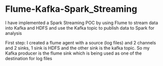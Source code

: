 # Flume-Kafka-Spark_Streaming
I have implemented a Spark Streaming POC by using Flume to stream data into Kafka and HDFS and use the Kafka topic to publish data to Spark for analysis

First step:
I created a flume agent with a source (log files) and 2 channels and 2 sinks, 1 sink is HDFS and the other sink is the kafka topic. So my Kafka
producer is the flume sink which is being used as one of the destination for log files


